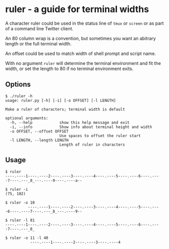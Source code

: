 ruler - a guide for terminal widths
===================================

A character ruler could be used in the status line of `tmux` or `screen` or as
part of a command line Twitter client.

An 80 column wrap is a convention, but sometimes you want an abitrary length or
the full terminal width.

An offset could be used to match width of shell prompt and script name.

With no argument `ruler` will determine the terminal environment and fit the
width, or set the length to 80 if no terminal environment exits.

Options
-------

    $ ./ruler -h
    usage: ruler.py [-h] [-i] [-o OFFSET] [-l LENGTH]

    Make a ruler of characters; terminal width is default

    optional arguments:
      -h, --help            show this help message and exit
      -i, --info            Show info about terminal height and width
      -o OFFSET, --offset OFFSET
                            Use spaces to offset the ruler start
      -l LENGTH, --length LENGTH
                            Length of ruler in characters

Usage
-----
    $ ruler
    ----.----1----.----2----.----3----.----4----.----5----.----6----.----7----.---_8_---.----9----.----a--

    $ ruler -i
    (75, 102)

    $ ruler -o 10
              ----.----1----.----2----.----3----.----4----.----5----.----6----.----7----.---_8_---.----9--

    $ ruler -l 81
    ----.----1----.----2----.----3----.----4----.----5----.----6----.----7----.---_8_ 

    $ ruler -o 11 -l 40
               ----.----1----.----2----.----3----.----4

